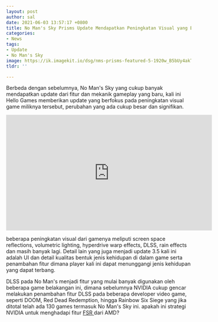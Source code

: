 ```yaml
---
layout: post
author: sal
date: 2021-06-03 13:57:17 +0800
title: No Man's Sky Prisms Update Mendapatkan Peningkatan Visual yang Besar
categories:
- News
tags:
- Update
- No Man's Sky
image: https://ik.imagekit.io/dsg/nms-prisms-featured-5-1920w_B5bUy4akTZ.jpg
tldr: ''

---
```

Berbeda dengan sebelumnya, No Man's Sky yang cukup banyak mendapatkan update dari fitur dan mekanik gameplay yang baru, kali ini Hello Games memberikan update yang berfokus pada peningkatan visual game miliknya tersebut, perubahan yang ada cukup besar dan signifikan.

<iframe width="560" height="315" src="https://www.youtube.com/embed/NRhamOB3-Rc" title="YouTube video player" frameborder="0" allow="accelerometer; autoplay; clipboard-write; encrypted-media; gyroscope; picture-in-picture" allowfullscreen></iframe>

beberapa peningkatan visual dari gamenya meliputi screen space reflections, volumetric lighting, hyperdrive warp effects, DLSS, rain effects dan masih banyak lagi. Detail lain yang juga menjadi update 3.5 kali ini adalah UI dan detail kualitas bentuk jenis kehidupan di dalam game serta penambahan fitur dimana player kali ini dapat menunggangi jenis kehidupan yang dapat terbang.

DLSS pada No Man's menjadi fitur yang mulai banyak digunakan oleh beberapa game belakangan ini, dimana sebelumnya NVIDIA cukup gencar melakukan penambahan fitur DLSS pada beberapa developer video game, seperti DOOM, Red Dead Redemption, hingga Rainbow Six Siege yang jika ditotal telah ada 130 games termasuk No Man's Sky ini. apakah ini strategi NVIDIA untuk menghadapi fitur [FSR ](https://disekitargame.com/amd-mengumumkan-fidelityfx-super-resolotion-fsr-rival-dlss/)dari AMD?